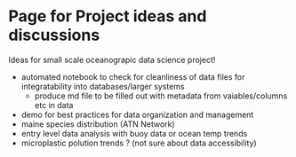 # Page for Project ideas and discussions

Ideas for small scale oceanograpic data science project! 
- automated notebook to check for cleanliness of data files for integratability into databases/larger systems
  - produce md file to be filled out with metadata from vaiables/columns etc in data 
- demo for best practices for data organization and management
- maine species distribution (ATN Network)
- entry level data analysis with buoy data or ocean temp trends
- microplastic polution trends ? (not sure about data accessibility) 
